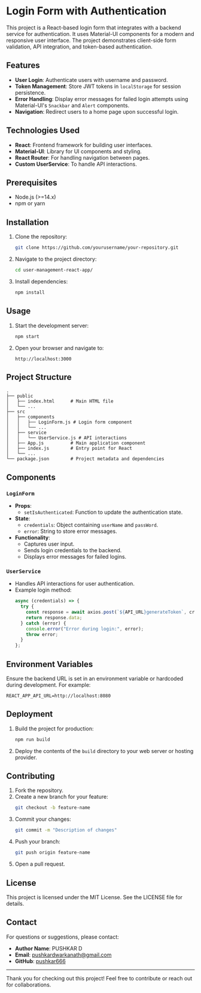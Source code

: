 # Login Form with Authentication

This project is a React-based login form that integrates with a backend service for authentication. It uses Material-UI components for a modern and responsive user interface. The project demonstrates client-side form validation, API integration, and token-based authentication.

## Features

- **User Login**: Authenticate users with username and password.
- **Token Management**: Store JWT tokens in `localStorage` for session persistence.
- **Error Handling**: Display error messages for failed login attempts using Material-UI's `Snackbar` and `Alert` components.
- **Navigation**: Redirect users to a home page upon successful login.

## Technologies Used

- **React**: Frontend framework for building user interfaces.
- **Material-UI**: Library for UI components and styling.
- **React Router**: For handling navigation between pages.
- **Custom UserService**: To handle API interactions.

## Prerequisites

- Node.js (>=14.x)
- npm or yarn

## Installation

1. Clone the repository:
   ```bash
   git clone https://github.com/yourusername/your-repository.git
   ```
2. Navigate to the project directory:
   ```bash
   cd user-management-react-app/
   ```
3. Install dependencies:
   ```bash
   npm install
   ```

## Usage

1. Start the development server:
   ```bash
   npm start
   ```
2. Open your browser and navigate to:
   ```
   http://localhost:3000
   ```

## Project Structure

```
.
├── public
│   ├── index.html      # Main HTML file
│   └── ...
├── src
│   ├── components
│   │   ├── LoginForm.js # Login form component
│   │   └── ...
│   ├── service
│   │   └── UserService.js # API interactions
│   ├── App.js          # Main application component
│   ├── index.js        # Entry point for React
│   └── ...
└── package.json        # Project metadata and dependencies
```

## Components

### `LoginForm`

- **Props**:
  - `setIsAuthenticated`: Function to update the authentication state.
- **State**:
  - `credentials`: Object containing `userName` and `passWord`.
  - `error`: String to store error messages.
- **Functionality**:
  - Captures user input.
  - Sends login credentials to the backend.
  - Displays error messages for failed logins.

### `UserService`

- Handles API interactions for user authentication.
- Example login method:
  ```javascript
  async (credentials) => {
    try {
      const response = await axios.post(`${API_URL}generateToken`, credentials);
      return response.data;
    } catch (error) {
      console.error("Error during login:", error);
      throw error;
    }
  };
  ```

## Environment Variables

Ensure the backend URL is set in an environment variable or hardcoded during development. For example:

```env
REACT_APP_API_URL=http://localhost:8080
```

## Deployment

1. Build the project for production:
   ```bash
   npm run build
   ```
2. Deploy the contents of the `build` directory to your web server or hosting provider.

## Contributing

1. Fork the repository.
2. Create a new branch for your feature:
   ```bash
   git checkout -b feature-name
   ```
3. Commit your changes:
   ```bash
   git commit -m "Description of changes"
   ```
4. Push your branch:
   ```bash
   git push origin feature-name
   ```
5. Open a pull request.

## License

This project is licensed under the MIT License. See the LICENSE file for details.

## Contact

For questions or suggestions, please contact:

- **Author Name**: PUSHKAR D
- **Email**: pushkardwarkanath@gmail.com
- **GitHub**: [pushkar666](https://github.com/pushkar666)

---

Thank you for checking out this project! Feel free to contribute or reach out for collaborations.
